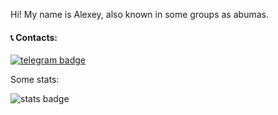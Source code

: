 Hi! My name is Alexey, also known in some groups as abumas.

#### 📞 Contacts: 
[![telegram badge](https://img.shields.io/badge/Telegram-2CA5E0?style=for-the-badge&logo=telegram&logoColor=white)](https://t.me/abumas_t)

Some stats:

![stats badge](https://komarev.com/ghpvc/?username=fortune76&color=red&style=for-the-badge)
